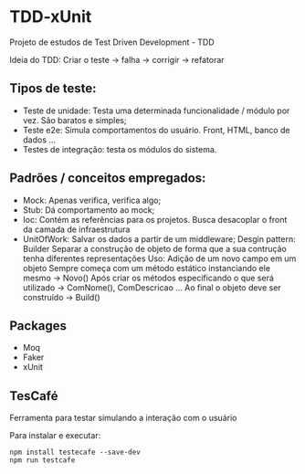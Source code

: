 # TDD-xUnit

Projeto de estudos de Test Driven Development - TDD

Ideia do TDD: Criar o teste -> falha -> corrigir -> refatorar

## Tipos de teste:

* Teste de unidade: Testa uma determinada funcionalidade / módulo por vez. São baratos e simples;
* Teste e2e:	Simula comportamentos do usuário. Front, HTML, banco de dados ...
* Testes de integração: testa os módulos do sistema.

## Padrões / conceitos empregados:
* Mock: Apenas verifica, verifica algo;
* Stub: Dá comportamento ao mock;
* Ioc: Contém as referências para os projetos. Busca desacoplar o front da camada de infraestrutura
* UnitOfWork: Salvar os dados a partir de um middleware;
Desgin pattern: Builder
Separar a construção de objeto de forma que a sua contrução tenha diferentes representações
Uso: Adição de um novo campo em um objeto
Sempre começa com um método estático instanciando ele mesmo -> Novo()
Após criar os métodos especificando o que será utilizado -> ComNome(), ComDescricao ...
Ao final o objeto deve ser construído -> Build()

## Packages
* Moq
* Faker
* xUnit


## TesCafé

Ferramenta para testar simulando a interação com o usuário

Para instalar e executar:
```
npm install testecafe --save-dev
npm run testcafe
```
